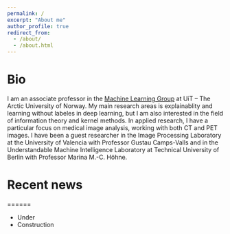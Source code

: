 ```yaml
---
permalink: /
excerpt: "About me"
author_profile: true
redirect_from: 
  - /about/
  - /about.html
---
```


# Bio
I am an associate professor in the [Machine Learning Group](https://machine-learning.uit.no) at UiT – The Arctic University of Norway. My main research areas is explainablity and learning without labeles in deep learning, but I am also interested in the field of information theory and kernel methods. In applied research, I have a particular focus on medical image analysis, working with both CT and PET images. I have been a guest researcher in the Image Processing Laboratory at the University of Valencia with Professor Gustau Camps-Valls and in the Understandable Machine Intelligence Laboratory at Technical University of Berlin with Professor Marina M.-C. Höhne.

# Recent news
======
* Under
* Construction

